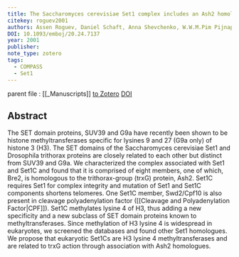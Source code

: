 ```yaml
---
title: The Saccharomyces cerevisiae Set1 complex includes an Ash2 homologue and methylates histone 3 lysine 4
citekey: roguev2001
authors: Assen Roguev, Daniel Schaft, Anna Shevchenko, W.W.M.Pim Pijnappel, Matthias Wilm, Rein Aasland, A.Francis Stewart
DOI: 10.1093/emboj/20.24.7137
year: 2001
publisher: 
note_type: zotero
tags:
  - COMPASS
  - Set1
---
```

parent file : [[_Manuscripts]]
[to Zotero](zotero://select/items/@roguev2001) [DOI](https://doi.org/10.1093/emboj/20.24.7137)

Abstract
---
The SET domain proteins, SUV39 and G9a have recently been shown to be histone methyltransferases specific for lysines 9 and 27 (G9a only) of histone 3 (H3). The SET domains of the Saccharomyces cerevisiae Set1 and Drosophila trithorax proteins are closely related to each other but distinct from SUV39 and G9a. We characterized the complex associated with Set1 and Set1C and found that it is comprised of eight members, one of which, Bre2, is homologous to the trithorax-group (trxG) protein, Ash2. Set1C requires Set1 for complex integrity and mutation of Set1 and Set1C components shortens telomeres. One Set1C member, Swd2/Cpf10 is also present in cleavage polyadenylation factor ([[Cleavage and Polyadenylation Factor|CPF]]). Set1C methylates lysine 4 of H3, thus adding a new specificity and a new subclass of SET domain proteins known to methyltransferases. Since methylation of H3 lysine 4 is widespread in eukaryotes, we screened the databases and found other Set1 homologues. We propose that eukaryotic Set1Cs are H3 lysine 4 methyltransferases and are related to trxG action through association with Ash2 homologues.
